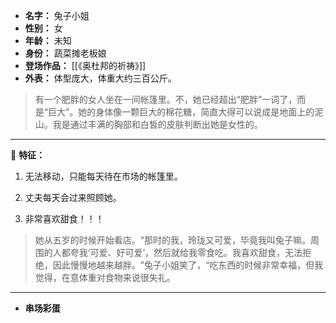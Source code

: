 
- **名字：** 兔子小姐
- **性别：** 女
- **年龄：** 未知
- **身份：**  蔬菜摊老板娘
- **登场作品：** [[《奥杜邦的祈祷》]] 
- **外表：** 体型庞大，体重大约三百公斤。

> 有一个肥胖的女人坐在一间帐篷里。不，她已经超出“肥胖”一词了，而是“巨大”。她的身体像一颗巨大的棉花糖，简直大得可以说成是地面上的泥山。我是通过丰满的胸部和白皙的皮肤判断出她是女性的。

---

🐰 **特征：** 

1. 无法移动，只能每天待在市场的帐篷里。

2. 丈夫每天会过来照顾她。

3. 非常喜欢甜食！！！

> 她从五岁的时候开始看店。​“那时的我，玲珑又可爱，毕竟我叫兔子嘛。周围的人都夸我‘可爱、好可爱’，然后就给我零食吃。我喜欢甜食，无法拒绝，因此慢慢地越来越胖。​”兔子小姐笑了，​“吃东西的时候非常幸福，但我觉得，在意体重对食物来说很失礼。

---

- **串场彩蛋** 